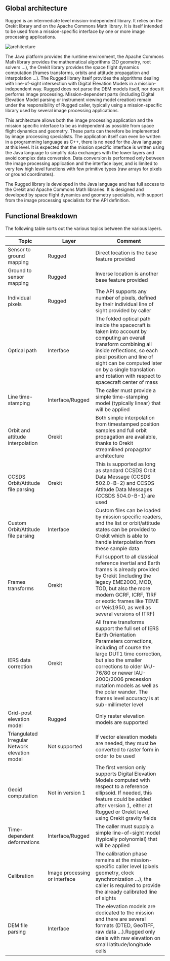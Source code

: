<!--- Copyright 2013-2014 CS Systèmes d'Information
  Licensed under the Apache License, Version 2.0 (the "License");
  you may not use this file except in compliance with the License.
  You may obtain a copy of the License at
  
    http://www.apache.org/licenses/LICENSE-2.0
  
  Unless required by applicable law or agreed to in writing, software
  distributed under the License is distributed on an "AS IS" BASIS,
  WITHOUT WARRANTIES OR CONDITIONS OF ANY KIND, either express or implied.
  See the License for the specific language governing permissions and
  limitations under the License.
-->

Global architecture
-------------------

Rugged is an intermediate level mission-independent library. It relies on
the Orekit library and on the Apache Commons Math library. It is itself
intended to be used from a mission-specific interface by one or more
image processing applications.

![architecture](../images/rugged-architecture.png)

The Java platform provides the runtime environment, the Apache Commons
Math library provides the mathematical algorithms (3D geometry, root
solvers ...), the Orekit library provides the space flight dynamics
computation (frames transforms, orbits and attitude propagation and
interpolation ...). The Rugged library itself provides the algorithms
dealing with line-of-sight intersection with Digital Elevation Models
in a mission-independent way. Rugged does not parse the DEM models itself,
nor does it performs image processing. Mission-dependent parts (including
Digital Elevation Model parsing or instrument viewing model creation) remain
under the responsibility of Rugged caller, typically using a mission-specific
library used by several image processing applications.

This architecture allows both the image processing application and the mission
specific interface to be as independent as possible from space flight dynamics and
geometry. These parts can therefore be implemented by image processing specialists.
The application itself can even be written in a programming language as C++, there is
no need for the Java language at this level. It is expected that the mission specific
interface is written using the Java language to simplify data exchanges with the lower
layers and avoid complex data conversion. Data conversion is performed only between the
image processing application and the interface layer, and is limited to very few high
level functions with few primitive types (raw arrays for pixels or ground coordinates).

The Rugged library is developed in the Java language and has full access to the Orekit and
Apache Commons Math libraries. It is designed and developed by space flight dynamics and
geometry specialists, with support from the image processing specialists for the API definition.

Functional Breakdown
--------------------

The following table sorts out the various topics between the various layers.

|          Topic                   |           Layer         |                                                      Comment
|----------------------------------|-------------------------|-----------------------------------------------------------------------------
|  Sensor to ground mapping        |           Rugged        |                          Direct location is the base feature provided
|  Ground to sensor mapping        |           Rugged        |                       Inverse location is another base feature provided
|     Individual pixels            |           Rugged        |The API supports any number of pixels, defined by their individual line of sight provided by caller
|        Optical path              |         Interface       |The folded optical path inside the spacecraft is taken into account by computing an overall transform combining all inside reflections, so each pixel position and line of sight can be computed later on by a single translation and rotation with respect to spacecraft center of mass
|    Line time-stamping            |     Interface/Rugged    |The caller must provide a simple time-stamping model (typically linear) that will be applied
|Orbit and attitude interpolation  |          Orekit         |Both simple interpolation from timestamped position samples and full orbit propagation are available, thanks to Orekit streamlined propagator architecture
|CCSDS Orbit/Attitude file parsing |          Orekit         |This is supported as long as standard CCSDS Orbit Data Message (CCSDS 502.0-B-2) and CCSDS Attitude Data Messages (CCSDS 504.0-B-1) are used
|Custom Orbit/Attitude file parsing|        Interface        |Custom files can be loaded by mission specific readers, and the list or orbit/attitude states can be provided to Orekit which is able to handle interpolation from these sample data
|       Frames transforms          |          Orekit         |Full support to all classical reference inertial and Earth frames is already provided by Orekit (including the legacy EME2000, MOD, TOD, but also the more modern GCRF, ICRF, TIRF or exotic frames like TEME or Veis1950, as well as several versions of ITRF)
|      IERS data correction        |          Orekit         |All frame transforms support the full set of IERS Earth Orientation Parameters corrections, including of course the large DUT1 time correction, but also the smaller corrections to older IAU-76/80 or newer IAU-2000/2006 precession nutation models as well as the polar wander. The frames level accuracy is at sub-millimeter level
|     Grid-post elevation model    |          Rugged         |Only raster elevation models are supported
|Triangulated Irregular Network elevation model | Not supported |If vector elevation models are needed, they must be converted to raster form in order to be used
|         Geoid computation        |     Not in version 1    |The first version only supports Digital Elevation Models computed with respect to a reference ellipsoid. If needed, this feature could be added after version 1, either at Rugged or Orekit level, using Orekit gravity fields
|  Time-dependent deformations     |     Interface/Rugged    |The caller must supply a simple line-of-sight model (typically polynomial) that will be applied
|           Calibration            |Image processing or interface|The calibration phase remains at the mission-specific caller level (pixels geometry, clock synchronization …), the caller is required to provide the already calibrated line of sights
|         DEM file parsing         |         Interface       |The elevation models are dedicated to the mission and there are several formats (DTED, GeoTIFF, raw data …).Rugged only deals with raw elevation on small latitude/longitude cells
